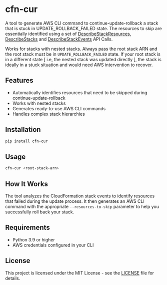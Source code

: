 # cfn-cur

A tool to generate AWS CLI command to continue-update-rollback a stack that is stuck in UPDATE_ROLLBACK_FAILED state. The resources to skip are essentially identified using a set of [DescribeStackResources](https://docs.aws.amazon.com/AWSCloudFormation/latest/APIReference/API_DescribeStackResources.html), [DescribeStacks](https://docs.aws.amazon.com/AWSCloudFormation/latest/APIReference/API_DescribeStacks.html) and [DescribeStackEvents](https://docs.aws.amazon.com/AWSCloudFormation/latest/APIReference/API_DescribeStackEvents.html) API Calls.

Works for stacks with nested stacks. Always pass the root stack ARN and the root stack must be in `UPDATE_ROLLBACK_FAILED` state. If your root stack is in a different state [ i.e, the nested stack was updated directly ], the stack is ideally in a stuck situation and would need AWS intervention to recover.

## Features

- Automatically identifies resources that need to be skipped during continue-update-rollback
- Works with nested stacks
- Generates ready-to-use AWS CLI commands
- Handles complex stack hierarchies

## Installation

```bash
pip install cfn-cur
```

## Usage

```bash
cfn-cur <root-stack-arn>
```

## How It Works

The tool analyzes the CloudFormation stack events to identify resources that failed during the update process. It then generates an AWS CLI command with the appropriate `--resources-to-skip` parameter to help you successfully roll back your stack.

## Requirements

- Python 3.9 or higher
- AWS credentials configured in your CLI

## License

This project is licensed under the MIT License - see the [LICENSE](LICENSE) file for details.
